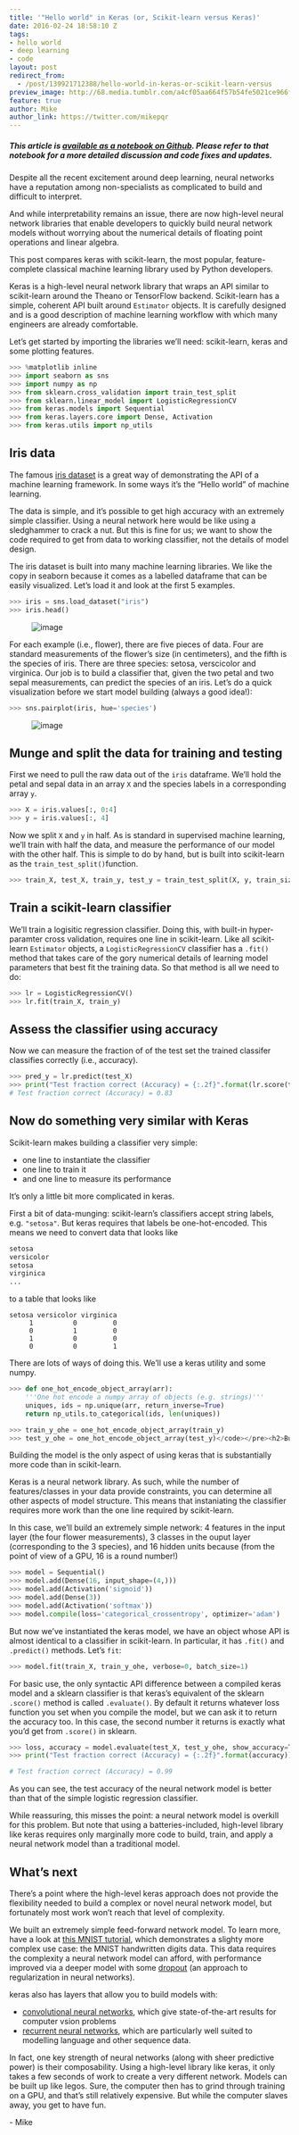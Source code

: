 ```yaml
---
title: '"Hello world" in Keras (or, Scikit-learn versus Keras)'
date: 2016-02-24 18:58:10 Z
tags:
- hello world
- deep learning
- code
layout: post
redirect_from:
  - /post/139921712388/hello-world-in-keras-or-scikit-learn-versus
preview_image: http://68.media.tumblr.com/a4cf05aa664f57b54fe5021ce966f5d6/tumblr_inline_o30qnzlyxi1qcg73w_540.png
feature: true
author: Mike
author_link: https://twitter.com/mikepqr
---
```


<h5>This article is <a
href="https://github.com/fastforwardlabs/keras-hello-world">available as a
notebook on Github</a>. Please refer to that notebook for a more detailed
discussion and code fixes and updates.</h5>

<p>Despite all the recent excitement around deep learning, neural networks have a reputation among non-specialists as complicated to build and difficult to  interpret.</p><p>And while interpretability remains an issue, there are now high-level neural network libraries that enable developers to quickly build neural network models without worrying about the numerical details of floating point operations and linear algebra.</p><p>This post compares keras with scikit-learn, the most popular, feature-complete classical machine learning library used by Python developers.</p>

<p>Keras is a high-level neural network library that wraps an API similar to scikit-learn around the Theano or TensorFlow backend. Scikit-learn has a simple, coherent API built around <code>Estimator</code> objects. It is carefully designed and is a good description of machine learning workflow with which many engineers are already comfortable.</p>

<p>Let&rsquo;s get started by importing the libraries we&rsquo;ll need: scikit-learn, keras and some plotting features.</p>

```python
>>> %matplotlib inline
>>> import seaborn as sns
>>> import numpy as np
>>> from sklearn.cross_validation import train_test_split
>>> from sklearn.linear_model import LogisticRegressionCV
>>> from keras.models import Sequential
>>> from keras.layers.core import Dense, Activation
>>> from keras.utils import np_utils
```

<h2>Iris data</h2><p>The famous <a href="https://archive.ics.uci.edu/ml/datasets/Iris">iris dataset</a> is a great way of demonstrating the API of a machine learning framework. In some ways it&rsquo;s the &ldquo;Hello world&rdquo; of machine learning.</p><p>The data is simple, and it&rsquo;s possible to get high accuracy with an extremely simple classifier. Using a neural network here would be like using a sledghammer to crack a nut. But this is fine for us; we want to show the code required to get from data to working classifier, not the details of model design.</p><p>The iris dataset is built into many machine learning libraries. We like the copy in seaborn because it comes as a labelled dataframe that can be easily visualized. Let&rsquo;s load it and look at the first 5 examples.</p>

```python
>>> iris = sns.load_dataset("iris")
>>> iris.head()
```

<figure data-orig-width="450" data-orig-height="183" class="tmblr-full"><img src="http://68.media.tumblr.com/d7c32a4d56195a39fb609287cbf9987c/tumblr_inline_o30ql2XBMK1qcg73w_540.png" alt="image" data-orig-width="450" data-orig-height="183"/></figure><p>For each example (i.e., flower), there are five pieces of data. Four are standard measurements of the flower&rsquo;s size (in centimeters), and the fifth is the species of iris. There are three species: setosa, verscicolor and virginica. Our job is to build a classifier that, given the two petal and two sepal measurements, can predict the species of an iris. Let&rsquo;s do a quick visualization before we start model building (always a good idea!):</p>

```python
>>> sns.pairplot(iris, hue='species')
```

<figure data-orig-width="811" data-orig-height="721" class="tmblr-full"><img src="http://68.media.tumblr.com/a4cf05aa664f57b54fe5021ce966f5d6/tumblr_inline_o30qnzlyxi1qcg73w_540.png" alt="image" data-orig-width="811" data-orig-height="721"/></figure><h2>Munge and split the data for training and testing</h2><p>First we need to pull the raw data out of the <code>iris</code> dataframe. We&rsquo;ll hold the petal and sepal data in an array <code>X</code> and the species labels in a corresponding array <code>y</code>.</p>

```python
>>> X = iris.values[:, 0:4]
>>> y = iris.values[:, 4]
```

<p>Now we split <code>X</code> and <code>y</code> in half. As is standard in supervised machine learning, we&rsquo;ll train with half the data, and measure the performance of our model with the other half. This is simple to do by hand, but is built into scikit-learn as the <code>train_test_split()</code>function.</p>

```python
>>> train_X, test_X, train_y, test_y = train_test_split(X, y, train_size=0.5, random_state=0)
```

<h2>Train a scikit-learn classifier</h2><p>We&rsquo;ll train a logisitic regression classifier. Doing this, with built-in hyper-paramter cross validation, requires one line in scikit-learn. Like all scikit-learn <code>Estimator</code> objects, a <code>LogisticRegressionCV</code> classifier has a <code>.fit()</code> method that takes care of the gory numerical details of learning model parameters that best fit the training data. So that method is all we need to do:</p>

```python
>>> lr = LogisticRegressionCV()
>>> lr.fit(train_X, train_y)
```

<h2>Assess the classifier using accuracy</h2><p>Now we can measure the fraction of of the test set the trained classifer classifies correctly (i.e., accuracy).</p>

```python
>>> pred_y = lr.predict(test_X)
>>> print("Test fraction correct (Accuracy) = {:.2f}".format(lr.score(test_X, test_y)))
# Test fraction correct (Accuracy) = 0.83
```

<h2>Now do something very similar with Keras</h2><p>Scikit-learn makes building a classifier very simple:</p><ul><li>one line to instantiate the classifier</li>
    <li>one line to train it</li>
    <li>and one line to measure its performance</li>
</ul><p>It&rsquo;s only a little bit more complicated in keras.</p><p>First a bit of data-munging: scikit-learn&rsquo;s classifiers accept string labels, e.g. <code>"setosa"</code>. But keras requires that labels be one-hot-encoded. This means we need to convert data that looks like</p>

```python
setosa
versicolor
setosa
virginica
...
```

<p>to a table that looks like</p>

```
setosa versicolor virginica
     1          0         0
     0          1         0
     1          0         0
     0          0         1
```

 <p>There are lots of ways of doing this. We&rsquo;ll use a keras utility and some numpy.</p>

```python
>>> def one_hot_encode_object_array(arr):
    '''One hot encode a numpy array of objects (e.g. strings)'''
    uniques, ids = np.unique(arr, return_inverse=True)
    return np_utils.to_categorical(ids, len(uniques))

>>> train_y_ohe = one_hot_encode_object_array(train_y)
>>> test_y_ohe = one_hot_encode_object_array(test_y)</code></pre><h2>Build the neural network model</h2>
```

<p>Building the model is the only aspect of using keras that is substantially more code than in scikit-learn.</p><p>Keras is a neural network library. As such, while the number of features/classes in your data provide constraints, you can determine all other aspects of model structure. This means that instaniating the classifier requires more work than the one line required by scikit-learn.</p>

<p>In this case, we&rsquo;ll build an extremely simple network: 4 features in the input layer (the four flower measurements), 3 classes in the ouput layer (corresponding to the 3 species), and 16 hidden units because (from the point of view of a GPU, 16 is a round number!)</p>

```python
>>> model = Sequential()
>>> model.add(Dense(16, input_shape=(4,)))
>>> model.add(Activation('sigmoid'))
>>> model.add(Dense(3))
>>> model.add(Activation('softmax'))
>>> model.compile(loss='categorical_crossentropy', optimizer='adam')
```

<p>But now we&rsquo;ve instantiated the keras model, we have an object whose API is almost identical to a classifier in scikit-learn. In particular, it has <code>.fit()</code> and <code>.predict()</code> methods. Let&rsquo;s <code>fit</code>:</p>

```python
>>> model.fit(train_X, train_y_ohe, verbose=0, batch_size=1)
```

<p>For basic use, the only syntactic API difference between a compiled keras model and a sklearn classifier is that keras&rsquo;s equivalent of the sklearn <code>.score()</code> method is called <code>.evaluate()</code>. By default it returns whatever loss function you set when you compile the model, but we can ask it to return the accuracy too. In this case, the second number it returns is exactly what you&rsquo;d get from <code>.score()</code> in sklearn.<br/></p>

```python
>>> loss, accuracy = model.evaluate(test_X, test_y_ohe, show_accuracy=True, verbose=0)
>>> print("Test fraction correct (Accuracy) = {:.2f}".format(accuracy))

# Test fraction correct (Accuracy) = 0.99
```

<p>As you can see, the test accuracy of the neural network model is better than that of the simple logistic regression classifier.</p><p>While reassuring, this misses the point: a neural network model is overkill for this problem. But note that using a batteries-included, high-level library like keras requires only marginally more code to build, train, and apply a neural network model than a traditional model.</p><h2>What&rsquo;s next</h2><p>There&rsquo;s a point where the high-level keras approach does not provide the flexibility needed to build a complex or novel neural network model, but fortunately most work won&rsquo;t reach that level of complexity.</p><p>We built an extremely simple feed-forward network model. To learn more, have a look at <a href="https://github.com/wxs/keras-mnist-tutorial/blob/master/MNIST%20in%20Keras.ipynb">this MNIST tutorial</a>, which demonstrates a slighty more complex use case: the MNIST handwritten digits data. This data requires the complexity a neural network model can afford, with performance improved via a deeper model with some <a href="https://www.cs.toronto.edu/~hinton/absps/JMLRdropout.pdf">dropout</a> (an approach to regularization in neural networks).</p><p>keras also has layers that allow you to build models with:</p><ul><li><a href="http://deeplearning.net/tutorial/lenet.html">convolutional neural networks</a>, which give state-of-the-art results for computer vsion problems</li>
    <li><a href="http://karpathy.github.io/2015/05/21/rnn-effectiveness/">recurrent neural networks</a>, which are particularly well suited to modelling language and other sequence data.</li>
</ul><p>In fact, one key strength of neural networks (along with sheer predictive power) is their composability. Using a high-level library like keras, it only takes a few seconds of work to create a very different network. Models can be built up like legos. Sure, the computer then has to grind through training on a GPU, and that&rsquo;s still relatively expensive. But while the computer slaves away, you get to have fun.</p><p>- Mike</p>
